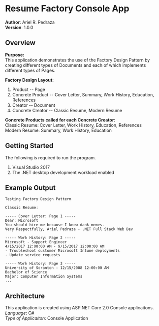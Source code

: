 # Resume Factory Console App

**Author**: Ariel R. Pedraza <br />
**Version**: 1.0.0

## Overview
<b>Purpose:</b><br />
This application demonstrates the use of the Factory Design Pattern by creating different types of Documents and each of which implements different types of Pages.

<b>Factory Design Layout:</b>
1. Product -- Page
2. Concrete Product -- Cover Letter, Summary, Work History, Education, References
3. Creator -- Document
4. Concrete Creator -- Classic Resume, Modern Resume

<b>Concrete Products called for each Concrete Creator:</b><br />
Classic Resume: Cover Letter, Work History, Education, References
<br />
Modern Resume: Summary, Work History, Education

## Getting Started
The following is required to run the program.
1. Visual Studio 2017 
2. The .NET desktop development workload enabled 

## Example Output

```
Testing Factory Design Pattern

Classic Resume:

----- Cover Letter: Page 1 -----
Dear: Microsoft
You should hire me because I know dank memes.
Very Respectfully, Ariel Pedraza - .NET Full Stack Web Dev

----- Work History: Page 2 -----
Microsoft - Support Engineer
4/15/2017 12:00:00 AM - 9/15/2017 12:00:00 AM
- Troubleshoot customer Microsoft Intune deployments
- Update service requests

----- Work History: Page 3 -----
University of Scranton - 12/15/2008 12:00:00 AM
Bachelor of Science
Major: Computer Information Systems
...
```

## Architecture
This application is created using ASP.NET Core 2.0 Console applicaitons. <br />
*Language*: C# <br />
*Type of Applicaiton*: Console Application <br />
